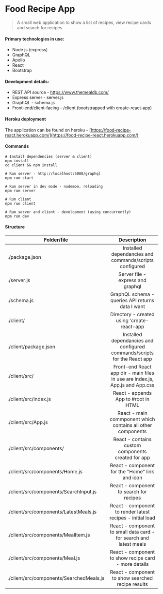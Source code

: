 # Food Recipe App


>  A small web application to show a list of recipes, view recipe cards and search for recipes. 



#### Primary technologies in use: 
- Node js (express)
- GraphQL
- Apollo
- React
- Bootstrap


#### Development details:
- REST API source - https://www.themealdb.com/
- Express server - server.js
- GraphQL - schema.js
- Front-end/client-facing - /client (bootstrapped with create-react-app)


#### Heroku deployment
The application can be found on heroku - [https://food-recipe-react.herokuapp.com/](https://food-recipe-react.herokuapp.com/)


#### Commands
```
# Install dependencies (server & client)
npm install
cd client && npm install

# Run server - http://localhost:5000/graphql
npm run start

# Run server in dev mode - nodemon, reloading
npm run server

# Run client
npm run client

# Run server and client - development (using concurrently)
npm run dev

```

#### Structure
| Folder/file     | Description |
| -------------   |:-------------:|
| ./package.json  | Installed dependancies and commands/scripts configured |
| ./server.js     | Server file - express and graphql |
| ./schema.js     | GraphQL schema - queries API returns data I want |
| ./client/       | Directory - created using 'create-react-app |
| ./client/package.json     | Installed dependancies and configured commands/scripts for the React app |
| ./client/src/     | Front-end React app dir - main files in use are index.js, App.js and App.css |
| ./client/src/index.js     | React - appends App to #root in HTML |
| ./client/src/App.js     | React - main commponent which contains all other components |
| ./client/src/components/ | React - contains custom components created for app |
| ./client/src/components/Home.js | React - component for the "Home" link and icon |
| ./client/src/components/SearchInput.js | React - component to search for recipes |
| ./client/src/components/LatestMeals.js | React - component to render latest recipes - initial load |
| ./client/src/components/MealItem.js | React - component to small data card - for search and latest meals |
| ./client/src/components/Meal.js | React - component to show recipe card - more details |
| ./client/src/components/SearchedMeals.js | React - component to show searched recipe results |


